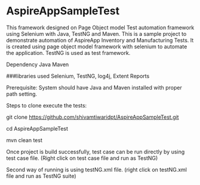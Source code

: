 # AspireAppSampleTest
This framework designed on Page Object model Test automation framework using Selenium with Java, TestNG and Maven. This is a sample project to demonstrate automation of AspireApp Inventory and Manufacturing Tests. It is created using page object model framework with selenium to automate the application. TestNG is used as test framework.

Dependency Java Maven

###libraries used Selenium, TestNG, log4j, Extent Reports

Prerequisite: System should have Java and Maven installed with proper path setting.

Steps to clone execute the tests: 

git clone https://github.com/shivamtiwaridpt/AspireAppSampleTest.git 

cd AspireAppSampleTest 

mvn clean test

Once project is build successfully, test case can be run directly by using test case file. (Right click on test case file and run as TestNG)

Second way of running is using testNG.xml file. (right click on testNG.xml file and run as TestNG suite)

